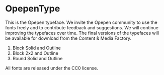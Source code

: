 # OpepenType
This is the Opepen typeface. We invite the Opepen community to use the fonts freely and to contribute feedback and suggestions. We will continue improving the typefaces over time. The final versions of the typefaces will be available for download from the Content & Media Factory.
1. Block Solid and Outline
2. Block 2x2 and Outline
3. Round Solid and Outline

All fonts are released under the CC0 license.
